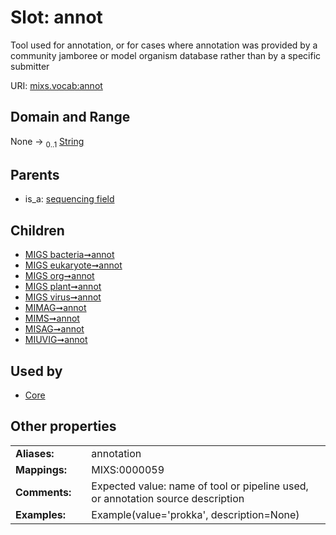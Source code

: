 
# Slot: annot


Tool used for annotation, or for cases where annotation was provided by a community jamboree or model organism database rather than by a specific submitter

URI: [mixs.vocab:annot](https://w3id.org/mixs/vocab/annot)


## Domain and Range

None &#8594;  <sub>0..1</sub> [String](types/String.md)

## Parents

 *  is_a: [sequencing field](sequencing_field.md)

## Children

 *  [MIGS bacteria➞annot](MIGS_bacteria_annot.md)
 *  [MIGS eukaryote➞annot](MIGS_eukaryote_annot.md)
 *  [MIGS org➞annot](MIGS_org_annot.md)
 *  [MIGS plant➞annot](MIGS_plant_annot.md)
 *  [MIGS virus➞annot](MIGS_virus_annot.md)
 *  [MIMAG➞annot](MIMAG_annot.md)
 *  [MIMS➞annot](MIMS_annot.md)
 *  [MISAG➞annot](MISAG_annot.md)
 *  [MIUVIG➞annot](MIUVIG_annot.md)

## Used by

 * [Core](Core.md)

## Other properties

|  |  |  |
| --- | --- | --- |
| **Aliases:** | | annotation |
| **Mappings:** | | MIXS:0000059 |
| **Comments:** | | Expected value: name of tool or pipeline used, or annotation source description |
| **Examples:** | | Example(value='prokka', description=None) |

